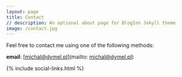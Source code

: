 ```yaml
---
layout: page
title: Contact 
// description: An optional about page for BlogInn Jekyll theme
image: /contact.jpg
---
```

Feel free to contact me using one of the following methods: 

**email**: [michal@dymel.pl](mailto: michal@dymel.pl)

<div>
    {% include social-links.html %}
</div><!-- .social-links -->
